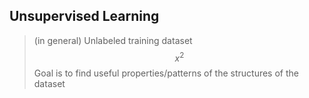 ## Unsupervised Learning
> (in general) Unlabeled training dataset
$$
x^2
$$
> Goal is to find useful properties/patterns of the structures of the dataset